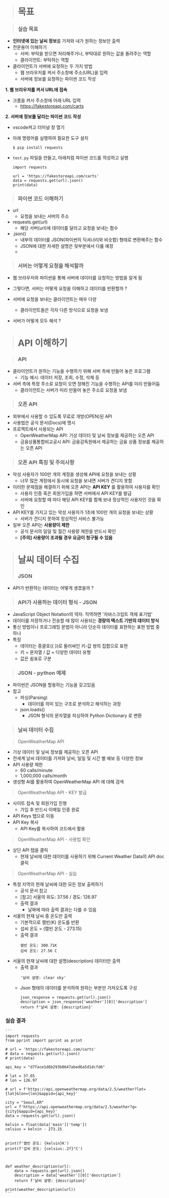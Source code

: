 ># 목표

>### 실습 목표
- **인터넷에 있는 날씨 정보**를 가져와 내가 원하는 정보만 출력
- 전문용어 이해하기
  - 서버: 부탁을 받으면 처리해주거나, 부탁대로 원하는 값을 돌려주는 역할
  - 클라이언트: 부탁하는 역할
- 클라이언트가 서버에 요청하는 두 가지 방법
  - 웹 브라우저를 켜서 주소창에 주소(URL)을 입력
  - 서버에 정보를 요청하는 파이썬 코드 작성


**1. 웹 브라우저를 켜서 URL에 접속**
- 크롬을 켜서 주소창에 아래 URL 입력
  - https://fakestoreapi.com/carts

**2. 서버에 정보를 달라는 파이썬 코드 작성**
- vscode켜고 터미널 창 열기
- 아래 명령어를 실행하여 필요한 도구 설치
    
    `$ pip install requests`
- `test.py` 파일을 만들고, 아래처럼 파이썬 코드를 작성하고 실행
  ```[python]
  import requests

  url = 'https://fakestoreapi.com/carts'
  data = requests.get(url).json()
  print(data)
  ```
>### 파이썬  코드 이해하기
- url
  - 요청을 보내는 서버의 주소
- requests.get(url)
  - 해당 서버(url)에 데이터를 달라고 요청을 보내는 함수
- .json()
  - 내부의 데이터를 JSON(파이썬의 딕셔너리와 비슷함) 형태로 변환해주는 함수
  - JSON에 대한 자세한 설명은 뒷부분에서 다룰 예정
  - 
>### 서버는 어떻게 요청을 해석할까
- 웹  브라우저와 파이썬을 통해 서버에 데이터를 요청하는 방법을 알게 됨
- 그렇다면, 서버는 어떻게 요청을 이해하고 데이터를 반환할까 ?

- 서버에 요청을 보내는 클라이언트는 매우 다양
  - 클라이언트들은 각자 다른 방식으로 요청을 보냄
- 서버가 어떻게 모두 해석 ?
># API 이해하기

>### API
- 클라이언트가 원하는 기능을 수행하기 위해 서버 측에 만들어 놓은 프로그램
  - 기능 예시: 데이터 저장, 조회, 수정, 삭제 등
- 서버 측에 특정 주소로 요청이 오면 정해진 기능을 수행하는 API를 미리 만들어둠
  - 클라이언트는 서버가 미리 만들어 놓은 주소로 요청을 보냄

>### 오픈 API
- 외부에서 사용할 수 있도록 무료로 개방(OPEN)된 API
- 사용법은 공식 문서(Docs)에 명시
- 프로젝트에서 사용되는 API
  - OpenWeatherMap API: 기상 데이터 및 날씨 정보를 제공하는 오픈 API
  - 금융상품통합비교공시 API: 금융감독원에서 제공하는 금융 상품 정보를 제공하는 오픈 API

>### 오픈 API 특징 및 주의사항
- 악성 사용자가 100만 개의 계정을 생성해 API에 요청을 보내는 상황
  - 너무 많은 계정에서 동시에 요청을 보내면 서버가 견디지 못함
- 이러한 문제점을 해결하기 위해 오픈 API는 **API KEY** 를 활용하여 사용자를 확인
  - 사용자 인증 혹은 회원가입을 하면 서버에서 API KEY를 발급
  - 서버에 요청할 때 마다 해당 API KEY를 함께 보내 정상적인 사용자인 것을 확인
- API KEY를 가지고 있는 악성 사용자가 1초에 100만 개의 요청을 보내는 상황
  - 서버가 견디지 못하여 정상적인 서비스 불가능
- 일부 오픈 API는 **사용량이 제한**
  - 공식 문서의 일일 및 월간 사용량 제한을 반드시 확인
  - **[주의] 사용량이 초과될 경우 요금이 청구될 수 있음**

># 날씨 데이터 수집
>### JSON
- API가 반환하는 데이터는 어떻게 생겼을까 ?

>### API가 사용하는 데이터 형식 - JSON
- JavaScript Object Notation의 약자. 직역하면 '자바스크립트 객체 표기법'
- 데이터를 저장하거나 전송할 때 많이 사용되는 **경량의 텍스트 기반의 데이터 방식**
- 통신 방법이나 프로그래밍 문법이 아니라 단순히 데이터를 표현하는 표현 방법 중 하나
- 특징
  - 데이터는 중괄호({ })로 둘러싸인 키-값 쌍의 집합으로 표현
  - 키 = 문자열 / 값 = 다양한 데이터 유형
  - 값은 쉼표로 구분
>### JSON - python 예제
- 파이썬은 JSON을 할용하는 기능을 갖고있음
- 참고
  - 파싱(Parsing)
    - 데이터를 의미 있는 구조로 분석하고 해석하는 과정
  - json.loads()
    - JSON 형식의 문자열을 피싱하여 Python Dictionary 로 변환
>### 날씨 데이터 수집

>OpenWeatherMap API
- 기상 데이터 및 날씨 정보를 제공하는 오픈 API
- 전세계 날씨 데이터를 가져와 날씨, 일일 및 시간 별 예보 등 다양한 정보
- API 사용량 제한
  - 60 calls/minute
  - 1,000,000 calls/month
- 생성형 AI를 활용하여 OpenWeatherMap API 에 대해 검색
>OpenWeatherMap API - KEY 발급
- 사이트 접속 및 회원가입 진행
  - 가입 후 반드시 이메일 인증 완료
- API Keys 탭으로 이동
- API Key 복사
  - API Key를 복사하여 코드에서 활용
>OpenWeatherMap API - 사용법 확인
- 상단 API 탭을 클릭
  - 현재 날씨에 대한 데이터를 사용하기 위해 Current Weather Data의 API doc 클릭
>OpenWeatherMap API - 실습
- 특정 지역의 현재 날씨에 대한 모든 정보 출력하기
  - 공식 문서 참고
  - [참고] 서울의 위도: 37.56 / 경도: 126.97
  - 출력 결과
    - 날짜에 따라 출력 결과는 다를 수 있음
- 서울의 현재 날씨 중 온도만 출력
  - 기본적으로 캘빈(K) 온도를 반환
  - 섭씨 온도 = (캘빈 온도 - 273.15)
  - 출력 결과
      ```[python]
      캘빈 온도: 300.71K
      섭씨 온도: 27.56 C
      ```
- 서울의 현재 날씨에 대한 설명(description) 데이터만 출력
  - 출력 결과
    ```[python]
    '날씨 설명: clear sky'
    ```
  - Json 형태의 데이터를 분석하여 원하는 부분만 가져오도록 구성
    ```[python]
    json_response = requests.get(url).json()
    description = json_response['weather'][0]['description']
    return f'날씨 설명: {description}'
    ```

### 실습 결과
    ```
    import requests
    from pprint import pprint as print

    # url = 'https://fakestoreapi.com/carts'
    # data = requests.get(url).json()
    # print(data)

    api_key = "d7face1d6b293b0647abed6a5d1dcfd6"

    # lat = 37.65
    # lon = 126.97

    # url = f'https://api.openweathermap.org/data/2.5/weather?lat={lat}&lon={lon}&appid={api_key}'

    city = "Seoul,KR"
    url = f'https://api.openweathermap.org/data/2.5/weather?q={city}&appid={api_key}'
    data = requests.get(url).json()

    kelvin = float(data['main']['temp'])
    celsius = kelvin - 273.15


    print(f'캘빈 온도: {kelvin}K')
    print(f'섭씨 온도: {celsius:.2f}°C')



    def weather_description(url):
        data = requests.get(url).json()
        description = data['weather'][0]['description']
        return f'날씨 설명: {description}'

    print(weather_description(url))
    ```


    